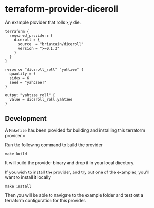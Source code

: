 # terraform-provider-diceroll

An example provider that rolls x,y die.

```hlc
terraform {
  required_providers {
    diceroll = {
      source  = "briancain/diceroll"
      version = ">=0.1.3"
    }
  }
}

resource "diceroll_roll" "yahtzee" {
  quantity = 6
  sides = 6
  seed = "yahtzee!"
}

output "yahtzee_roll" {
  value = diceroll_roll.yahtzee
}
```

## Development

A `Makefile` has been provided for building and installing this terraform provider.o

Run the following command to build the provider:

```
make build
```

It will build the provider binary and drop it in your local directory.

If you wish to install the provider, and try out one of the examples, you'll want to install
it locally:

```
make install
```

Then you will be able to navigate to the example folder and test out a terraform configuration
for this provider.
